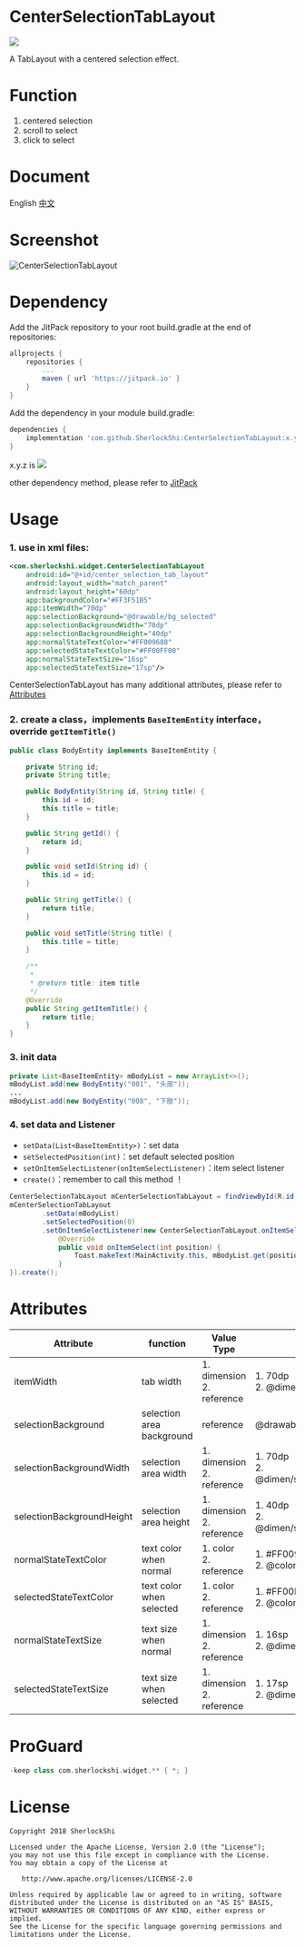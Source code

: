 # CenterSelectionTabLayout
[![](https://jitpack.io/v/SherlockShi/CenterSelectionTabLayout.svg)](https://jitpack.io/#SherlockShi/CenterSelectionTabLayout)

A TabLayout with a centered selection effect.

# Function
1. centered selection
2. scroll to select
3. click to select

# Document
English
[中文](./README_cn.md)

# Screenshot
![CenterSelectionTabLayout](https://ws1.sinaimg.cn/large/006tNc79ly1g2vgjsl8zug308f0hs1j0.gif)

# Dependency
Add the JitPack repository to your root build.gradle at the end of repositories:

```groovy
allprojects {
    repositories {
        ...
        maven { url 'https://jitpack.io' }
    }
}
```

Add the dependency in your module build.gradle:
```groovy
dependencies {
    implementation 'com.github.SherlockShi:CenterSelectionTabLayout:x.y.z'
}
```

x.y.z is [![](https://jitpack.io/v/SherlockShi/CenterSelectionTabLayout.svg)](https://jitpack.io/#SherlockShi/CenterSelectionTabLayout)

other dependency method, please refer to [JitPack](https://jitpack.io/#SherlockShi/CenterSelectionTabLayout)

# Usage
### 1. use in xml files:
```xml
<com.sherlockshi.widget.CenterSelectionTabLayout
    android:id="@+id/center_selection_tab_layout"
    android:layout_width="match_parent"
    android:layout_height="60dp"
    app:backgroundColor="#FF3F51B5"
    app:itemWidth="70dp"
    app:selectionBackground="@drawable/bg_selected"
    app:selectionBackgroundWidth="70dp"
    app:selectionBackgroundHeight="40dp"
    app:normalStateTextColor="#FF009688"
    app:selectedStateTextColor="#FF00FF00"
    app:normalStateTextSize="16sp"
    app:selectedStateTextSize="17sp"/>
```

CenterSelectionTabLayout has many additional attributes, please refer to [Attributes](https://github.com/SherlockShi/CenterSelectionTabLayout#attributes)

### 2. create a class，implements `BaseItemEntity` interface，override `getItemTitle()`

```Java
public class BodyEntity implements BaseItemEntity {

    private String id;
    private String title;

    public BodyEntity(String id, String title) {
        this.id = id;
        this.title = title;
    }

    public String getId() {
        return id;
    }

    public void setId(String id) {
        this.id = id;
    }

    public String getTitle() {
        return title;
    }

    public void setTitle(String title) {
        this.title = title;
    }

    /**
     *
     * @return title: item title
     */
    @Override
    public String getItemTitle() {
        return title;
    }
}
```

### 3. init data
```Java
private List<BaseItemEntity> mBodyList = new ArrayList<>();
mBodyList.add(new BodyEntity("001", "头部"));
...
mBodyList.add(new BodyEntity("008", "下肢"));
```

### 4. set data and Listener
- `setData(List<BaseItemEntity>)`：set data
- `setSelectedPosition(int)`：set default selected position
- `setOnItemSelectListener(onItemSelectListener)`：item select listener
- `create()`：remember to call this method ！

```Java
CenterSelectionTabLayout mCenterSelectionTabLayout = findViewById(R.id.center_selection_tab_layout);
mCenterSelectionTabLayout
        .setData(mBodyList)
        .setSelectedPosition(0)
        .setOnItemSelectListener(new CenterSelectionTabLayout.onItemSelectListener() {
            @Override
            public void onItemSelect(int position) {
                Toast.makeText(MainActivity.this, mBodyList.get(position).getItemTitle(), Toast.LENGTH_SHORT).show();
            }
}).create();
```

# Attributes
| Attribute | function | Value Type | example |
| --- | --- | --- | --- |
| itemWidth | tab width | 1. dimension<br>2. reference | 1. 70dp<br>2. @dimen/itemWidth1 |
| selectionBackground | selection area background | reference | @drawable/bg_selected |
| selectionBackgroundWidth | selection area width | 1. dimension<br>2. reference | 1. 70dp<br>2. @dimen/selectionBackgroundWidth1 |
| selectionBackgroundHeight | selection area height | 1. dimension<br>2. reference | 1. 40dp<br>2. @dimen/selectionBackgroundHeight1 |
| normalStateTextColor | text color when normal | 1. color<br>2. reference | 1. #FF009688<br>2. @color/normalStateTextColor1 |
| selectedStateTextColor | text color when selected | 1. color<br>2. reference | 1. #FF00FF00<br>2. @color/selectedStateTextColor1 |
| normalStateTextSize | text size when normal | 1. dimension<br>2. reference | 1. 16sp<br>2. @dimen/normalStateTextSize1 |
| selectedStateTextSize | text size when selected | 1. dimension<br>2. reference | 1. 17sp<br>2. @dimen/selectedStateTextSize1 |

# ProGuard
```groovy
-keep class com.sherlockshi.widget.** { *; }
```

# License
```
Copyright 2018 SherlockShi

Licensed under the Apache License, Version 2.0 (the "License");
you may not use this file except in compliance with the License.
You may obtain a copy of the License at

   http://www.apache.org/licenses/LICENSE-2.0

Unless required by applicable law or agreed to in writing, software
distributed under the License is distributed on an "AS IS" BASIS,
WITHOUT WARRANTIES OR CONDITIONS OF ANY KIND, either express or implied.
See the License for the specific language governing permissions and
limitations under the License.
```